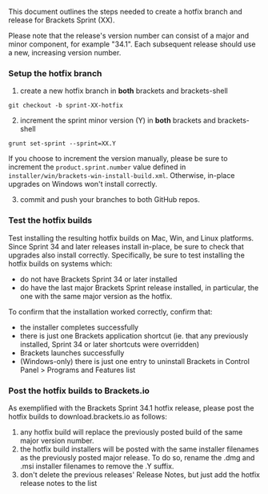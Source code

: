 This document outlines the steps needed to create a hotfix branch and release for Brackets Sprint (XX).

Please note that the release's version number can consist of a major and minor component, for example "34.1".  Each subsequent release should use a new, increasing version number.

### Setup the hotfix branch

1. create a new hotfix branch in **both** brackets and brackets-shell
```
git checkout -b sprint-XX-hotfix
```

2. increment the sprint minor version (Y) in **both** brackets and brackets-shell
```
grunt set-sprint --sprint=XX.Y
```
If you choose to increment the version manually, please be sure to increment the `product.sprint.number` value defined in `installer/win/brackets-win-install-build.xml`.  Otherwise, in-place upgrades on Windows won't install correctly.

3. commit and push your branches to both GitHub repos.

### Test the hotfix builds

Test installing the resulting hotfix builds on Mac, Win, and Linux platforms.  Since Sprint 34 and later releases install in-place, be sure to check that upgrades also install correctly.  Specifically, be sure to test installing the hotfix builds on systems which:
  * do not have Brackets Sprint 34 or later installed
  * do have the last major Brackets Sprint release installed, in particular, the one with the same major version as the hotfix.

To confirm that the installation worked correctly, confirm that:
  * the installer completes successfully
  * there is just one Brackets application shortcut (ie. that any previously installed, Sprint 34 or later shortcuts were overridden)
  * Brackets launches successfully
  * (Windows-only) there is just one entry to uninstall Brackets in Control Panel > Programs and Features list

### Post the hotfix builds to Brackets.io

As exemplified with the Brackets Sprint 34.1 hotfix release, please post the hotfix builds to download.brackets.io as follows:

1. any hotfix build will replace the previously posted build of the same major version number.
1. the hotfix build installers will be posted with the same installer filenames as the previously posted major release.  To do so, rename the .dmg and .msi installer filenames to remove the .Y suffix.
1. don't delete the previous releases' Release Notes, but just add the hotfix release notes to the list
